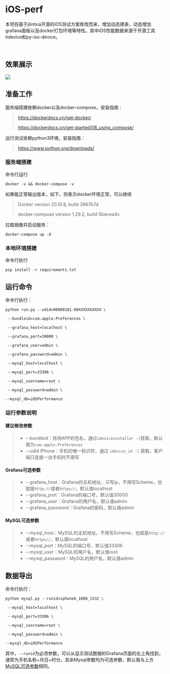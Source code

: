 # iOS-perf

本项目基于jlintxia开源的iOS测试方案修改而来，增加动态建表，动态增加grafana面板以及docker打包环境等特性。其中iOS性能数据来源于开源工具tidevice和py-ios-device。

​    



## 效果展示

![](iOS-perf-3x.gif)



  



## 准备工作

服务端搭建依赖docker以及docker-compose，安装指南：

>https://dockerdocs.cn/get-docker/
>
>https://dockerdocs.cn/get-started/08_using_compose/

运行测试依赖python3环境，安装指南：

>https://www.python.org/downloads/

  



### 服务端搭建

命令行运行

`docker -v && docker-compose -v`

如果能正常输出版本，如下，则表示docker环境正常，可以继续

>Docker version 20.10.8, build 3967b7d
>
>docker-compose version 1.29.2, build 5becea4c

拉取镜像并启动服务：

`docker-compose up -d  `

  



### 本地环境搭建

命令行执行

`pip install -r requirements.txt`

  



## 运行命令
命令行执行：

`python run.py --udid=00008101-00XXXXXXXXXX \`

 `
--bundleid=com.apple.Preferences \`

 `
--grafana_host=localhost \`

 `
--grafana_port=30000 \`

 `
--grafana_user=admin \`

 `
--grafana_password=admin \`

 `
--mysql_host=localhost \`

 `
--mysql_port=33306 \`

 `
--mysql_username=root \`

 `
--mysql_password=admin \`

 `
--mysql_db=iOSPerformance `

  





### 运行参数说明



#### 建议修改参数

>- --bundleid：待测APP的包名，通过`ideviceinstaller -l`获取，默认值为`com.apple.Preferences`
>- --udid iPhone：手机的唯一标识符，通过 `idevice_id -l` 获取，客户端只连接一台手机时不用写

  



#### Grafana可选参数

> - --grafana_host：Grafana的主机地址，只写ip，不用写Scheme，也就是`http://`或者`https//`，默认值localhost
> - --grafana_port：Grafana的端口号，默认值30000
> - --grafana_user：Grafana的用户名，默认值admin
> - --grafana_password：Grafana的密码，默认值admin

  



#### MySQL可选参数

> - --mysql_host：MySQL的主机地址，不用写Scheme，也就是`http://`或者`https//`，默认值localhost
> - --mysql_port：MySQL的端口号，默认值33306
> - --mysql_user：MySQL的用户名，默认值root
> - --mysql_password：MySQL的用户名，默认值admin

  



## 数据导出

命令行执行：

`python mysql.py --runid=iphone6_1008_1532 \`

 `
--mysql_host=localhost \`

 `
--mysql_port=33306 \`

 `
--mysql_username=root \`

 `
--mysql_password=admin \`

 `
--mysql_db=iOSPerformance `

  



其中，`--runid`为必须参数，可以从显示测试数据的Grafana页面的左上角找到，通常为手机名称+月日+时分。其余Mysql参数均为可选参数，默认值与上方[MySQL可选参数](#MySQL可选参数)相同。
